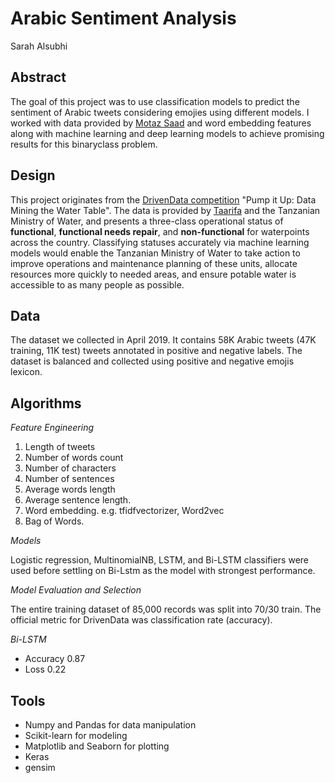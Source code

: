 
# Arabic Sentiment Analysis
Sarah Alsubhi

## Abstract
The goal of this project was to use classification models to predict the sentiment of Arabic tweets considering emojies using different models. I worked with data provided by [Motaz Saad](https://www.kaggle.com/mksaad/arabic-sentiment-twitter-corpus)  and word embedding features along with machine learning and deep learning models to achieve promising results for this binaryclass problem. 

## Design
This project originates from the [DrivenData competition](https://www.drivendata.org/competitions/7/pump-it-up-data-mining-the-water-table/) "Pump it Up: Data Mining the Water Table". The data is provided by [Taarifa](http://taarifa.org/) and the Tanzanian Ministry of Water, and presents a three-class operational status of **functional**, **functional needs repair**, and **non-functional** for waterpoints across the country. Classifying statuses accurately via machine learning models would enable the Tanzanian Ministry of Water to take action to improve operations and maintenance planning of these units, allocate resources more quickly to needed areas, and ensure potable water is accessible to as many people as possible.

## Data
The dataset we collected in April 2019. It contains 58K Arabic tweets (47K training, 11K test) tweets annotated in positive and negative labels. The dataset is balanced and collected using positive and negative emojis lexicon. 

## Algorithms

*Feature Engineering*
1. Length of tweets
2. Number of words count
3. Number of characters
4. Number of sentences
5. Average words length
6. Average sentence length.
7. Word embedding. e.g. tfidfvectorizer, Word2vec
8. Bag of Words.


*Models*
  
Logistic regression, MultinomialNB, LSTM, and Bi-LSTM classifiers were used before settling on Bi-Lstm as the model with strongest performance.

*Model Evaluation and Selection*
  
The entire training dataset of 85,000 records was split into 70/30 train. The official metric for DrivenData was classification rate (accuracy).

*Bi-LSTM* 
   - Accuracy 0.87
   - Loss 0.22


## Tools
- Numpy and Pandas for data manipulation
- Scikit-learn for modeling
- Matplotlib and Seaborn for plotting
- Keras
- gensim

